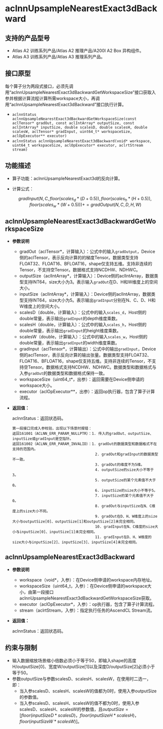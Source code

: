 # aclnnUpsampleNearestExact3dBackward

## 支持的产品型号

- Atlas A2 训练系列产品/Atlas A2 推理产品/A200I A2 Box 异构组件。
- Atlas A3 训练系列产品/Atlas A3 推理系列产品。

## 接口原型
每个算子分为两段式接口，必须先调用“aclnnUpsampleNearestExact3dBackwardGetWorkspaceSize”接口获取入参并根据计算流程计算所需workspace大小，再调用“aclnnUpsampleNearestExact3dBackward”接口执行计算。

- `aclnnStatus aclnnUpsampleNearestExact3dBackwardGetWorkspaceSize(const aclTensor* gradOut, const aclIntArray* outputSize, const aclIntArray* inputSize, double scalesD, double scalesH, double scalesW, aclTensor* gradInput, uint64_t* workspaceSize, aclOpExecutor** executor)`
- `aclnnStatus aclnnUpsampleNearestExact3dBackward(void* workspace, uint64_t workspaceSize, aclOpExecutor* executor, aclrtStream stream)`

## 功能描述

- 算子功能：aclnnUpsampleNearestExact3d的反向计算。
- 计算公式：
  
  $$
  gradInput(N, C, floor ( scales_d * ( D + 0.5 )), floor ( scales_h * ( H + 0.5 )),  floor ( scales_w * ( W+ 0.5 ))) += gradOutput( N, C, D, H ,W)
  $$

## aclnnUpsampleNearestExact3dBackwardGetWorkspaceSize

- **参数说明**

  - gradOut（aclTensor\*，计算输入）：公式中的输入`gradOutput`，Device侧的aclTensor，表示反向计算的的梯度Tensor。数据类型支持FLOAT32、FLOAT16、BFLOAT16，shape仅支持五维。支持非连续的Tensor，不支持空Tensor。数据格式支持NCDHW、NDHWC。
  - outputSize（aclIntArray\*，计算输入）：Device侧的aclIntArray，数据类型支持INT64，size大小为3。表示输入`gradOut`在D、H和W维度上的空间大小。
  - inputSize（aclIntArray\*，计算输入）：Device侧的aclIntArray，数据类型支持INT64，size大小为5。表示输出`gradInput`分别在N、C、D、H和W维度上的空间大小。
  - scalesD（double，计算输入）：公式中的输入`scales_d`，Host侧的double常量，表示输出`gradInput`的depth维度乘数。
  - scalesH（double，计算输入）：公式中的输入`scales_h`，Host侧的double常量，表示输出`gradInput`的height维度乘数。
  - scalesW（double，计算输入）：公式中的输入`scales_w`，Host侧的double常量，表示输出`gradInput`的width维度乘数。
  - gradInput（aclTensor\*，计算输出）：公式中的输出`gradInput`，Device侧的aclTensor，表示反向计算的输出张量。数据类型支持FLOAT32、FLOAT16、BFLOAT16，shape仅支持五维。支持非连续的Tensor，不支持空Tensor。数据格式支持NCDHW、NDHWC。数据类型和数据格式与入参`gradOut`的数据类型和数据格式保持一致。
  - workspaceSize（uint64_t\*，出参）：返回需要在Device侧申请的workspace大小。
  - executor（aclOpExecutor\**，出参）：返回op执行器，包含了算子计算流程。

- **返回值：**

  aclnnStatus：返回状态码。

  ```
  第一段接口完成入参校验，出现以下场景时报错：
  返回161001（ACLNN_ERR_PARAM_NULLPTR）：1. 传入的gradOut、outputSize、inputSize或gradInput是空指针。
  返回161002（ACLNN_ERR_PARAM_INVALID）：1. gradOut的数据类型和数据格式不在支持的范围内。
                                        2. gradOut和gradInput的数据类型不一致。
                                        3. gradOut的维度不为5维。
                                        4. outputSize的size大小不等于3。
                                        5. outputSize的某个元素值不大于0。
                                        6. inputSize的size大小不等于5。
                                        7. inputSize的某个元素值不大于0。
                                        8. gradOut与inputSize在N、C维度上的size大小不同。
                                        9. gradOut在D、H、W维度上的size大小与outputSize[0]、outputSize[1]和outputSize[2]未完全相同。
                                        10. gradInput在N、C维度的size大小与inputSize[0]、inputSize[1]未完全相同。
                                        11. gradInput在D、H、W维度的size大小与inputSize[2]、inputSize[3]、inputSize[4]未完全相同。
  ```

## aclnnUpsampleNearestExact3dBackward

- **参数说明**

  - workspace（void\*，入参）：在Device侧申请的workspace内存地址。
  - workspaceSize（uint64_t，入参）：在Device侧申请的workspace大小，由第一段接口aclnnUpsampleNearestExact3dBackwardGetWorkspaceSize获取。
  - executor（aclOpExecutor\*，入参）：op执行器，包含了算子计算流程。
  - stream（aclrtStream，入参）：指定执行任务的AscendCL Stream流。

- **返回值：**

  aclnnStatus：返回状态码。

## 约束与限制

- 输入数据缩放场景缩小倍数必须小于等于50，即输入shape的高度H/outputSize[0]、宽度W/outputSize[1]以及深度D/outputSize[2]必须小于等于50。
- 参数outputSize与参数scalesD、scalesH、scalesW，在使用时二选一，即：
  - 当入参scalesD、scalesH、scalesW的值都为0时，使用入参outputSize的参数值。
  - 当入参scalesD、scalesH、scalesW的值不都为0时，使用入参scalesD、scalesH、scalesW的参数值，且$outputSize=[floor(inputSizeD*scalesD)，floor(inputSizeH*scalesH)，floor(inputSizeW*scalesW)]$。
